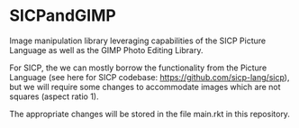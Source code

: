 # SICPandGIMP
Image manipulation library leveraging capabilities of the SICP Picture Language as well as the GIMP Photo Editing Library. 

For SICP, the we can mostly borrow the functionality from the Picture Language (see here for SICP codebase: https://github.com/sicp-lang/sicp), but we will require some changes to accommodate images which are not squares (aspect ratio 1). 

The appropriate changes will be stored in the file main.rkt in this repository. 


